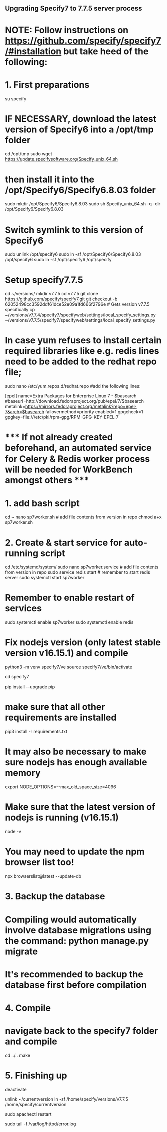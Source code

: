 ## Upgrading Specify7 to 7.7.5 server process ##

# NOTE: Follow instructions on https://github.com/specify/specify7/#installation but take heed of the following: 

# 1. First preparations

su specify

# IF NECESSARY, download the latest version of Specify6 into a /opt/tmp folder 
cd /opt/tmp
sudo wget https://update.specifysoftware.org/Specify_unix_64.sh
#  then install it into the /opt/Specify6/Specify6.8.03 folder 
sudo mkdir /opt/Specify6/Specify6.8.03
sudo sh Specify_unix_64.sh -q -dir /opt/Specify6/Specify6.8.03
#  Switch symlink to this version of Specify6 
sudo unlink /opt/specify6
sudo ln -sf /opt/Specify6/Specify6.8.03 /opt/specify6
sudo ln -sf /opt/specify6 /opt/specify

#  Setup specify7.7.5
cd ~/versions/
mkdir v7.7.5
cd v7.7.5
git clone https://github.com/specify/specify7.git
git checkout -b 62052498cc3592ddf61dce52e09a1fd666f2796e # Gets version v7.7.5 specifically 
cp ~/versions/v7.7.4/specify7/specifyweb/settings/local_specify_settings.py ~/versions/v7.7.5/specify7/specifyweb/settings/local_specify_settings.py

# In case yum refuses to install certain required libraries like e.g. redis lines need to be added to the redhat repo file;
sudo nano /etc/yum.repos.d/redhat.repo		#add the following lines: 

[epel]
name=Extra Packages for Enterprise Linux 7 - $basearch
#baseurl=http://download.fedoraproject.org/pub/epel/7/$basearch
metalink=https://mirrors.fedoraproject.org/metalink?repo=epel-7&arch=$basearch
failovermethod=priority
enabled=1
gpgcheck=1
gpgkey=file:///etc/pki/rpm-gpg/RPM-GPG-KEY-EPEL-7

# *** If not already created beforehand, an automated service for Celery & Redis worker process will be needed for WorkBench amongst others ***
#   1. add bash script 

cd ~
nano sp7worker.sh		# add file contents from version in repo
chmod a+x sp7worker.sh

#   2. Create & start service for auto-running script
cd /etc/systemd/system/
sudo nano sp7worker.service		# add file contents from version in repo
sudo service redis start      # remember to start redis server
sudo systemctl start sp7worker
# Remember to enable restart of services
sudo systemctl enable sp7worker
sudo systemctl enable redis

# Fix nodejs version (only latest stable version v16.15.1) and compile
python3 -m venv specify7/ve 
source specify7/ve/bin/activate

cd specify7

pip install --upgrade pip

# make sure that all other requirements are installed 
pip3 install -r requirements.txt

# It may also be necessary to make sure nodejs has enough available memory 
export NODE_OPTIONS=--max_old_space_size=4096

# Make sure that the latest version of nodejs is running (v16.15.1)
node -v

# You may need to update the npm browser list too! 
npx browserslist@latest --update-db

#   3. Backup the database 
#  Compiling would automatically involve database migrations using the command: python manage.py migrate
# It's recommended to backup the database first before compilation 

#   4. Compile 

# navigate back to the specify7 folder and compile
cd ../.. 
make

# 5. Finishing up

deactivate

unlink ~/currentversion
ln -sf /home/specify/versions/v7.7.5 /home/specify/currentversion

sudo apachectl restart 

sudo tail -f /var/log/httpd/error.log
